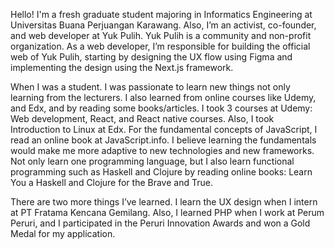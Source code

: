 Hello! I'm a fresh graduate student majoring in Informatics Engineering at Universitas Buana Perjuangan Karawang. Also, I’m an activist, co-founder, and web developer at Yuk Pulih. Yuk Pulih is a community and non-profit organization. As a web developer, I’m responsible for building the official web of Yuk Pulih, starting by designing the UX flow using Figma and implementing the design using the Next.js framework.

When I was a student. I was passionate to learn new things not only learning from the lecturers. I also learned from online courses like Udemy, and Edx, and by reading some books/articles. I took 3 courses at Udemy: Web development, React, and React native courses. Also, I took Introduction to Linux at Edx. For the fundamental concepts of JavaScript, I read an online book at JavaScript.info. I believe learning the fundamentals would make me more adaptive to new technologies and new frameworks. Not only learn one programming language, but I also learn functional programming such as Haskell and Clojure by reading online books: Learn You a Haskell and Clojure for the Brave and True.

There are two more things I’ve learned. I learn the UX design when I intern at PT Fratama Kencana Gemilang. Also, I learned PHP when I work at Perum Peruri, and I participated in the Peruri Innovation Awards and won a Gold Medal for my application.
